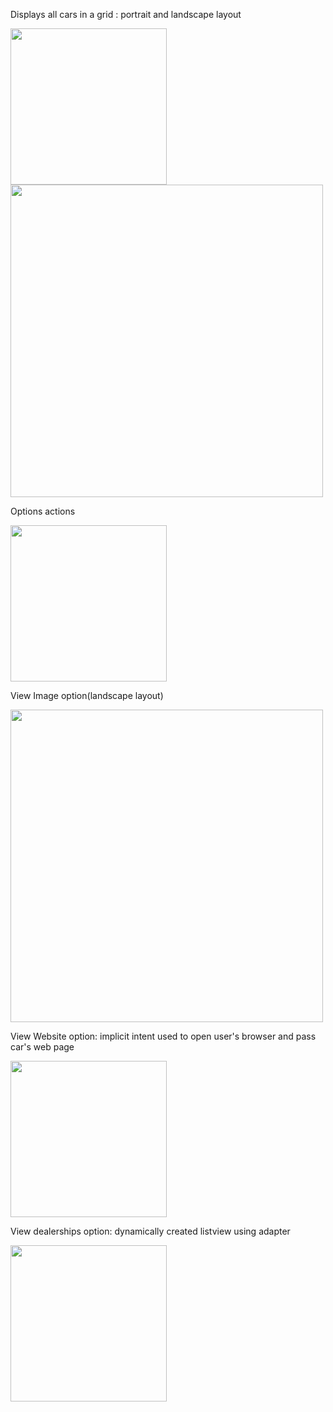 Displays all cars in a grid : portrait and landscape layout

<img src="https://github.com/user-attachments/assets/0fefa2de-dbb5-45a6-aae4-e290f384fb2f" width="250">
<img src="https://github.com/user-attachments/assets/9e65f399-fddc-48b7-a4c5-e3c185ff01d4" width="500">

Options actions

<img src="https://github.com/user-attachments/assets/c7facc90-3ec4-449e-a552-4ce8807a30d4" width="250">

View Image option(landscape layout)

<img src="https://github.com/user-attachments/assets/3133488f-8a56-46dd-8c96-7ff2fa69bdc4" width="500">

View Website option: implicit intent used to open user's browser and pass car's web page 

<img src="https://github.com/user-attachments/assets/3567cd19-9590-48ca-8b11-1e697bcb179d" width="250">

View dealerships option: dynamically created listview using adapter 

<img src="https://github.com/user-attachments/assets/fef12edb-15e4-487e-bdf7-d61f86af7753" width="250">



